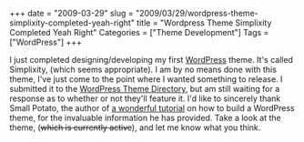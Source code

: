 +++
date = "2009-03-29"
slug = "2009/03/29/wordpress-theme-simplixity-completed-yeah-right"
title = "Wordpress Theme Simplixity Completed Yeah Right"
Categories = ["Theme Development"]
Tags = ["WordPress"]
+++

I just completed designing/developing my first [WordPress](http://wordpress.org/) theme. It's called Simplixity, (which seems appropriate). I am by no means done with this theme, I've just come to the point where I wanted something to release. I submitted it to the [WordPress Theme Directory](http://wordpress.org/extend/themes/), but am still waiting for a response as to whether or not they'll feature it. I'd like to sincerely thank Small Potato, the author of [a wonderful tutorial](http://www.wpdesigner.com/2007/02/19/so-you-want-to-create-wordpress-themes-huh/) on how to build a WordPress theme, for the invaluable information he has provided. Take a look at the theme, (<strike>which is currently active</strike>), and let me know what you think.
